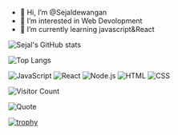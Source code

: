 - 👋 Hi, I’m @Sejaldewangan
- 👀 I’m interested in Web Devolopment
- 🌱 I’m currently learning javascript&React
  
 ![Sejal's GitHub stats](https://github-readme-stats.vercel.app/api?username=sejaldewangan&show_icons=true&theme=radical)

![Top Langs](https://github-readme-stats.vercel.app/api/top-langs/?username=sejaldewangan&layout=compact&theme=tokyonight)
  
![JavaScript](https://img.shields.io/badge/-JavaScript-yellow?logo=javascript&logoColor=white)
![React](https://img.shields.io/badge/-React-61DAFB?logo=react&logoColor=white)
![Node.js](https://img.shields.io/badge/-Node.js-green?logo=nodedotjs&logoColor=white)
![HTML](https://img.shields.io/badge/-HTML5-E34F26?logo=html5&logoColor=white&style=flat)
![CSS](https://img.shields.io/badge/-CSS3-1572B6?logo=css3&logoColor=white&style=flat)

![Visitor Count](https://komarev.com/ghpvc/?username=yourusername&color=blue)

![Quote](https://quotes-github-readme.vercel.app/api?type=horizontal&theme=tokyonight)

[![trophy](https://github-profile-trophy.vercel.app/?username=Sejaldewangan)](https://github.com/ryo-ma/github-profile-trophy)

